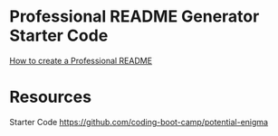 # Professional README Generator Starter Code

[How to create a Professional README](https://coding-boot-camp.github.io/full-stack/github/professional-readme-guide)


# Resources
Starter Code
https://github.com/coding-boot-camp/potential-enigma

